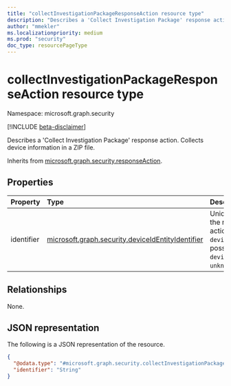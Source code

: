 ```yaml
---
title: "collectInvestigationPackageResponseAction resource type"
description: "Describes a 'Collect Investigation Package' response action"
author: "mmekler"
ms.localizationpriority: medium
ms.prod: "security"
doc_type: resourcePageType
---
```


# collectInvestigationPackageResponseAction resource type

Namespace: microsoft.graph.security

[!INCLUDE [beta-disclaimer](../../includes/beta-disclaimer.md)]

Describes a 'Collect Investigation Package' response action.
Collects device information in a ZIP file.

Inherits from [microsoft.graph.security.responseAction](../resources/security-responseaction.md).

## Properties
| Property   | Type                                                                                                                | Description                                                                                                                  |
|:-----------|:--------------------------------------------------------------------------------------------------------------------|:-----------------------------------------------------------------------------------------------------------------------------|
| identifier | [microsoft.graph.security.deviceIdEntityIdentifier](../resources/enums-security.md#deviceidentityidentifier-values) | Unique identifier for the response action. Default is `deviceId` .The possible values are: `deviceId`, `unknownFutureValue`. |

## Relationships
None.

## JSON representation
The following is a JSON representation of the resource.
<!-- {
  "blockType": "resource",
  "@odata.type": "microsoft.graph.security.collectInvestigationPackageResponseAction"
}
-->
``` json
{
  "@odata.type": "#microsoft.graph.security.collectInvestigationPackageResponseAction",
  "identifier": "String"
}
```

